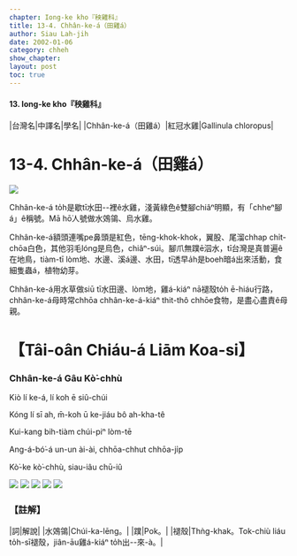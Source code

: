 ```yaml
---
chapter: Iong-ke kho『秧雞科』
title: 13-4. Chhân-ke-á（田雞á）
author: Siau Lah-jih
date: 2002-01-06
category: chheh
show_chapter: 
layout: post
toc: true
---
```


#### 13. Iong-ke kho『秧雞科』

|台灣名|中譯名|學名|
|Chhân-ke-á（田雞á）|紅冠水雞|Gallinula chloropus|


# 13-4. Chhân-ke-á（田雞á）


![](../too5/13/13-4-1.Chhân-ke-á.jpg)


Chhân-ke-á to̍h是歇tī水田--裡ê水雞，淺黃綠色ê雙腳chiâⁿ明顯，有「chheⁿ腳á」ê稱號。Mā hō͘人號做水鵁鴒、烏水雞。

Chhân-ke-á額頭連嘴pe鼻頭是紅色，tēng-khok-khok，翼股、尾溜chhap chi̍t-chōa白色，其他羽毛lóng是烏色，chiâⁿ-súi。腳爪無蹼ē泅水，tī台灣是真普遍ê在地鳥，tiàm-tī lòm地、水邊、溪á邊、水田，tī透早a̍h是boeh暗á出來活動，食細隻蟲á，植物幼芽。

Chhân-ke-á用水草做siū tī水田邊、lòm地，雞á-kiáⁿ nā褪殼to̍h ē-hiáu行路，chhân-ke-á母時常chhōa chhân-ke-á-kiáⁿ thit-thô chhōe食物，是盡心盡責ê母親。



# 【Tâi-oân Chiáu-á Liām Koa-si】

### **Chhân-ke-á Gâu Kò͘-chhù**


Kiò lí ke-á, lí koh ē siû-chúi

Kóng lí sī ah, m̄-koh ū ke-jiáu bô ah-kha-tê

Kui-kang bih-tiàm chúi-piⁿ lòm-tē

Ang-á-bó͘-á un-un ài-ài, chhōa-chhut chhōa-ji̍p

Kò͘-ke kò͘-chhù, siau-iâu chū-iû


![](../too5/13/13-4-2.Chhân-ke-á.jpg)
![](../too5/13/13-4-3.Chhân-ke-á.jpg)
![](../too5/13/13-4-4.Chhân-ke-á.jpg)
![](../too5/13/13-4-5.Chhân-ke-á.jpg)
![](../too5/13/13-4-6.Chhân-ke-á.jpg)


### 【註解】

|詞|解說|
|水鵁鴒|Chúi-ka-lēng。|
|蹼|Pok。|
|褪殼|Thǹg-khak。Tok-chiù liáu to̍h-sī褪殼，jiân-āu雞á-kiáⁿ to̍h出--來-à。|


